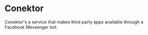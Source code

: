 # Conektor
Conektor's a service that makes third party apps available through a Facebook Messenger bot.